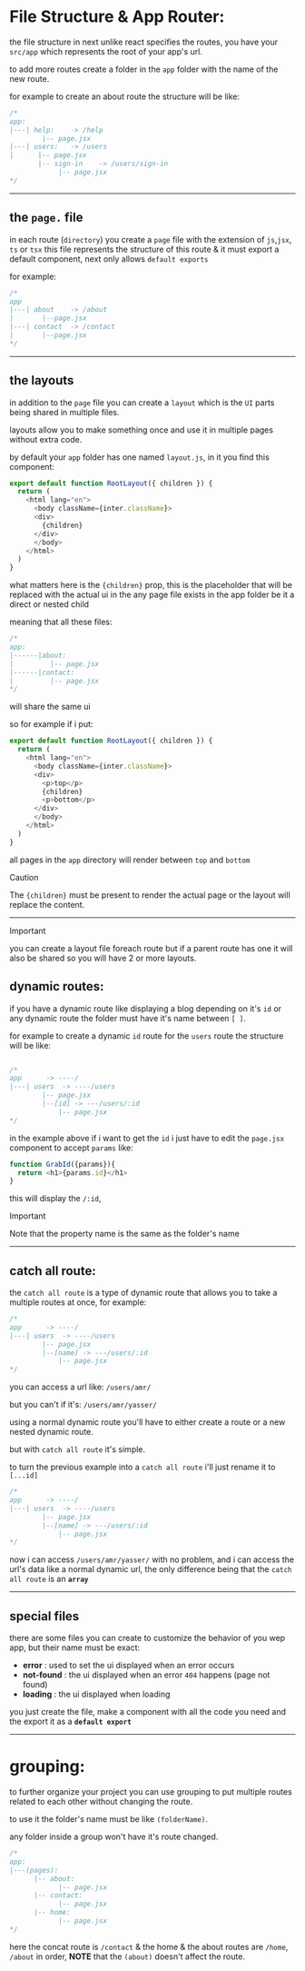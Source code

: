 # File Structure & App Router:

the file structure in next unlike react specifies the routes, you have your `src/app` which represents the root of your app's url.

to add more routes create a folder in the `app` folder with the name of the new route.

for example to create an about route the structure will be like:

```javascript
/*
app:
|---| help:    -> /help
        |-- page.jsx
|---| users:   -> /users
|      |-- page.jsx
       |-- sign-in    -> /users/sign-in
            |-- page.jsx
*/
```

---

## the `page.` file

in each route (`directory`) you create a `page` file with the extension of `js`,`jsx`, `ts` or `tsx` this file represents the structure of this route & it must export a default component, next only allows `default exports`

for example:

```javascript
/*
app
|---| about    -> /about
|       |--page.jsx
|---| contact  -> /contact
|       |--page.jsx
*/
```

---

## the layouts

in addition to the `page` file you can create a `layout` which is the `UI` parts being shared in multiple files.

layouts allow you to make something once and use it in multiple pages without extra code.

by default your `app` folder has one named `layout.js`, in it you find this component:

```javascript
export default function RootLayout({ children }) {
  return (
    <html lang="en">
      <body className={inter.className}>
      <div>
        {children}
      </div>
      </body>
    </html>
  )
}
```

what matters here is the `{children}` prop, this is the placeholder that will be replaced with the actual ui in the any page file exists in the app folder be it a direct or nested child

meaning that all these files:

```javascript
/*
app:
|------|about:
|         |-- page.jsx
|------|contact:
|         |-- page.jsx
*/
```

will share the same ui

so for example if i put:

```javascript
export default function RootLayout({ children }) {
  return (
    <html lang="en">
      <body className={inter.className}>
      <div>
        <p>top</p>
        {children}
        <p>bottom</p>
      </div>
      </body>
    </html>
  )
}
```

all pages in the `app` directory will render between `top` and `bottom`

> [!CAUTION]
> The `{children}` must be present to render the actual page or the layout will replace the content.

---

> [!IMPORTANT]
> you can create a layout file foreach route but if
> a parent route has one it will also be shared so you will have 2 or more layouts.

## dynamic routes:

if you have a dynamic route like displaying a blog depending on it's `id` or any dynamic route the folder must have it's name between `[ ]`.

for example to create a dynamic `id` route for the `users` route the structure will be like:

```javascript

/*
app      -> ----/
|---| users  -> ----/users
        |-- page.jsx
        |--[id] -> ---/users/:id
            |-- page.jsx
*/
```

in the example above if i want to get the `id` i just have to edit the `page.jsx` component to accept `params` like:

```javascript
function GrabId({params}){
  return <h1>{params.id}</h1>
}
```

this will display the `/:id`,

> [!IMPORTANT]
> Note that the property name is the same as the folder's name

---

## catch all route:

the `catch all route` is a type of dynamic route that allows you to take a multiple routes at once, for example:

```javascript
/*
app      -> ----/
|---| users  -> ----/users
        |-- page.jsx
        |--[name] -> ---/users/:id
            |-- page.jsx
*/
```

you can access a url like:
`/users/amr/`

but you can't if it's:
`/users/amr/yasser/`

using a normal dynamic route you'll have to either create a route or a new nested dynamic route.

but with `catch all route` it's simple.

to turn the previous example into a `catch all route` i'll just rename it to `[...id]`

```javascript
/*
app      -> ----/
|---| users  -> ----/users
        |-- page.jsx
        |--[name] -> ---/users/:id
            |-- page.jsx
*/
```

now i can access `/users/amr/yasser/` with no problem, and i can access the url's data like a normal dynamic url, the only difference being that the `catch all route` is an **`array`**

---

## special files

there are some files you can create to customize the behavior of you wep app, but their name must be exact:

- **error** : used to set the ui displayed when an error occurs
- **not-found** : the ui displayed when an error `404` happens (page not found)
- **loading** : the ui displayed when loading

you just create the file, make a component with all the code you need and the export it as a **`default export`**

---

# grouping:

to further organize your project you can use grouping to put multiple routes related to each other without changing the route.

to use it the folder's name must be like `(folderName)`.

any folder inside a group won't have it's route changed.

```javascript
/*
app:
|---(pages):
      |-- about:
            |-- page.jsx
      |-- contact:
            |-- page.jsx
      |-- home:
            |-- page.jsx
*/
```


here the concat route is `/contact` & the home & the about routes are `/home`, `/about` in order, **NOTE** that the `(about)` doesn't affect the route.
